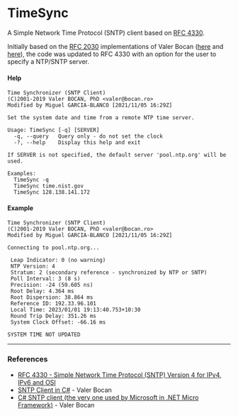 # TimeSync
A Simple Network Time Protocol (SNTP) client based on [RFC 4330](https://datatracker.ietf.org/doc/html/rfc4330).

Initially based on the [RFC 2030](https://datatracker.ietf.org/doc/html/rfc2030) implementations of Valer Bocan ([here](https://www.codeproject.com/Articles/1005/SNTP-Client-in-C) and [here](https://github.com/vbocan/sntp-client)), the code was updated to RFC 4330 with an option for the user to specify a NTP/SNTP server.

#### Help

```
Time Synchronizer (SNTP Client)
(C)2001-2019 Valer BOCAN, PhD <valer@bocan.ro>
Modified by Miguel GARCIA-BLANCO [2021/11/05 16:29Z]

Set the system date and time from a remote NTP time server.

Usage: TimeSync [-q] [SERVER]
  -q, --query   Query only - do not set the clock
  -?, --help    Display this help and exit

If SERVER is not specified, the default server 'pool.ntp.org' will be used.

Examples:
  TimeSync -q
  TimeSync time.nist.gov
  TimeSync 128.138.141.172
```

#### Example

```
Time Synchronizer (SNTP Client)
(C)2001-2019 Valer BOCAN, PhD <valer@bocan.ro>
Modified by Miguel GARCIA-BLANCO [2021/11/05 16:29Z]

Connecting to pool.ntp.org...

 Leap Indicator: 0 (no warning)
 NTP Version: 4
 Stratum: 2 (secondary reference - synchronized by NTP or SNTP)
 Poll Interval: 3 (8 s)
 Precision: -24 (59.605 ns)
 Root Delay: 4.364 ms
 Root Dispersion: 38.864 ms
 Reference ID: 192.33.96.101
 Local Time: 2023/01/01 19:13:40.753+10:30
 Round Trip Delay: 351.26 ms
 System Clock Offset: -66.16 ms

SYSTEM TIME NOT UPDATED
```

---
### References
* [RFC 4330 - Simple Network Time Protocol (SNTP) Version 4 for IPv4, IPv6 and OSI](https://datatracker.ietf.org/doc/html/rfc4330)
* [SNTP Client in C#](https://www.codeproject.com/Articles/1005/SNTP-Client-in-C) - Valer Bocan
* [C# SNTP client (the very one used by Microsoft in .NET Micro Framework)](https://github.com/vbocan/sntp-client) - Valer Bocan
